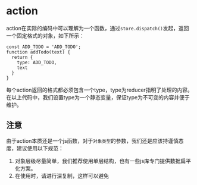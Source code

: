 # action

action在实际的编码中可以理解为一个函数，通过`store.dispatch()`发起，返回一个固定格式的对象，如下所示：

```
const ADD_TODO = 'ADD_TODO';
function addTodo(text) {
  return {
    type: ADD_TODO,
    text
  }
}
```

每个action返回的格式都必须包含一个type，type为reducer指明了处理的内容。在以上代码中，我们设置type为一个静态变量，保证type为不可变的内容并便于维护。

## 注意

由于action本质还是一个js函数，对于`对象类型`的参数，我们还是应该持谨慎态度，建议使用以下规范：

1. 对象层级尽量简单，我们推荐使用单层结构，也有一些js库专门提供数据扁平化方案。
2. 在使用时，请进行深复制，这样可以避免

